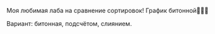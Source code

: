 Моя любимая лаба на сравнение сортировок! График битонной🤌🤌🤌

Вариант: битонная, подсчётом, слиянием.

